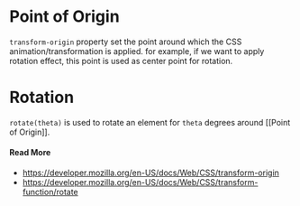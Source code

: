 # Point of Origin
`transform-origin` property set the point around which the CSS animation/transformation is applied. for example, if we want to apply rotation effect, this point is used as center point for rotation.

# Rotation
`rotate(theta)` is used to rotate an element for `theta` degrees around [[Point of Origin]].

#### Read More
- https://developer.mozilla.org/en-US/docs/Web/CSS/transform-origin
- https://developer.mozilla.org/en-US/docs/Web/CSS/transform-function/rotate
